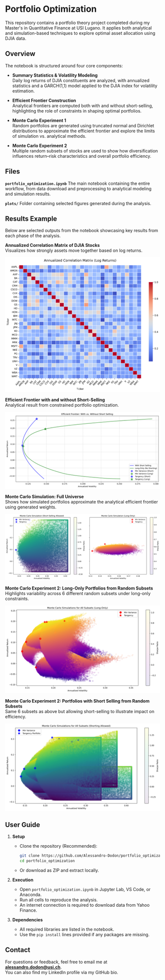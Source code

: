 # Portfolio Optimization

This repository contains a portfolio theory project completed during my Master's in Quantitative Finance at USI Lugano. It applies both analytical and simulation-based techniques to explore optimal asset allocation using DJIA data.

## Overview

The notebook is structured around four core components:

- **Summary Statistics & Volatility Modeling**  
  Daily log returns of DJIA constituents are analyzed, with annualized statistics and a GARCH(1,1) model applied to the DJIA index for volatility estimation.

- **Efficient Frontier Construction**  
  Analytical frontiers are computed both with and without short-selling, highlighting the role of constraints in shaping optimal portfolios.

- **Monte Carlo Experiment 1**  
  Random portfolios are generated using truncated normal and Dirichlet distributions to approximate the efficient frontier and explore the limits of simulation vs. analytical methods.

- **Monte Carlo Experiment 2**  
  Multiple random subsets of stocks are used to show how diversification influences return–risk characteristics and overall portfolio efficiency.

## Files

**`portfolio_optimization.ipynb`** The main notebook containing the entire workflow, from data download and preprocessing to analytical modeling and simulation results.

**`plots/`** Folder containing selected figures generated during the analysis.

## Results Example

Below are selected outputs from the notebook showcasing key results from each phase of the analysis.

**Annualized Correlation Matrix of DJIA Stocks**  
Visualizes how strongly assets move together based on log returns.

![Correlation Matrix](plots/corr_matrix.png)

**Efficient Frontier with and without Short-Selling**  
Analytical result from constrained portfolio optimization.

![Efficient Frontier](plots/efficient_frontier.png)

**Monte Carlo Simulation: Full Universe**  
Shows how simulated portfolios approximate the analytical efficient frontier using generated weights.

![Monte Carlo](plots/monte_carlo.png)

**Monte Carlo Experiment 2: Long-Only Portfolios from Random Subsets**  
Highlights variability across 6 different random subsets under long-only constraints.

![Monte Carlo Subsets Long](plots/monte_carlo_subsets_long.png)

**Monte Carlo Experiment 2: Portfolios with Short Selling from Random Subsets**  
Same 6 subsets as above but allowing short-selling to illustrate impact on efficiency.

![Monte Carlo Subsets Short](plots/monte_carlo_subsets_short.png)

## User Guide

1. **Setup**  
   - Clone the repository (Recommended):  
     ```bash
     git clone https://github.com/Alessandro-Dodon/portfolio_optimization.git
     cd portfolio_optimization
     ```
   - Or download as ZIP and extract locally.

2. **Execution**  
   - Open `portfolio_optimization.ipynb` in Jupyter Lab, VS Code, or Anaconda.  
   - Run all cells to reproduce the analysis.  
   - An internet connection is required to download data from Yahoo Finance.

3. **Dependencies**  
   - All required libraries are listed in the notebook.  
   - Use the `pip install` lines provided if any packages are missing.

## Contact

For questions or feedback, feel free to email me at **alessandro.dodon@usi.ch**.  
You can also find my LinkedIn profile via my GitHub bio.
